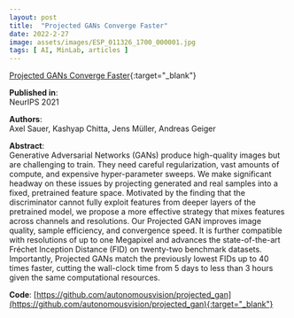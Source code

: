 ```yaml
---
layout: post
title:  "Projected GANs Converge Faster"
date: 2022-2-27
image: assets/images/ESP_011326_1700_000001.jpg
tags: [ AI, MinLab, articles ]
---
```


[Projected GANs Converge Faster](https://arxiv.org/pdf/2111.01007.pdf){:target="_blank"}  

**Published in**:   
NeurIPS 2021 

**Authors**:   
Axel Sauer, Kashyap Chitta, Jens Müller, Andreas Geiger

**Abstract**:   
Generative Adversarial Networks (GANs) produce high-quality images but are challenging to train. They need careful regularization, vast amounts of compute, and expensive hyper-parameter sweeps. We make significant headway on these issues by projecting generated and real samples into a fixed, pretrained feature space. Motivated by the finding that the discriminator cannot fully exploit features from deeper layers of the pretrained model, we propose a more effective strategy that mixes features across channels and resolutions. Our Projected GAN improves image quality, sample efficiency, and convergence speed. It is further compatible with resolutions of up to one Megapixel and advances the state-of-the-art Fréchet Inception Distance (FID) on twenty-two benchmark datasets. Importantly, Projected GANs match the previously lowest FIDs up to 40 times faster, cutting the wall-clock time from 5 days to less than 3 hours given the same computational resources. 

**Code**:
[https://github.com/autonomousvision/projected_gan](https://github.com/autonomousvision/projected_gan){:target="_blank"}